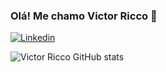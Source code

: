 ### Olá! Me chamo Victor Ricco 👋

[![Linkedin](https://img.shields.io/badge/LinkedIn-0077B5?style=for-the-badge&logo=linkedin&logoColor=white)](https://www.linkedin.com/in/victor-ricco/)

![Victor Ricco GitHub stats](https://github-readme-stats.vercel.app/api?username=Victor-Ricco&show_icons=true&theme=radical)
